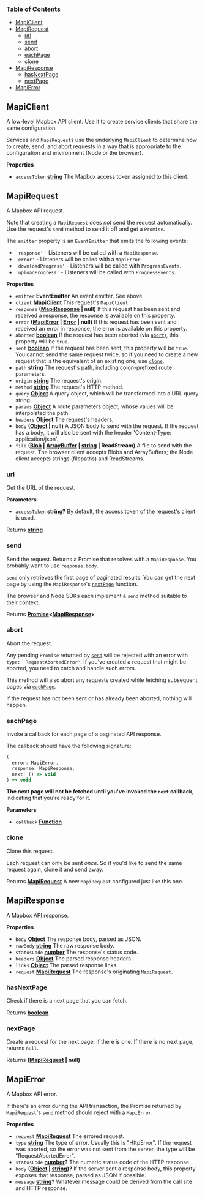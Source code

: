 <!-- Generated by documentation.js. Update this documentation by updating the source code. -->

### Table of Contents

- [MapiClient](#mapiclient)
- [MapiRequest](#mapirequest)
  - [url](#url)
  - [send](#send)
  - [abort](#abort)
  - [eachPage](#eachpage)
  - [clone](#clone)
- [MapiResponse](#mapiresponse)
  - [hasNextPage](#hasnextpage)
  - [nextPage](#nextpage)
- [MapiError](#mapierror)

## MapiClient

A low-level Mapbox API client. Use it to create service clients
that share the same configuration.

Services and `MapiRequest`s use the underlying `MapiClient` to
determine how to create, send, and abort requests in a way
that is appropriate to the configuration and environment
(Node or the browser).

**Properties**

- `accessToken` **[string][12]** The Mapbox access token assigned
    to this client.

## MapiRequest

A Mapbox API request.

Note that creating a `MapiRequest` does *not* send the request automatically.
Use the request's `send` method to send it off and get a `Promise`.

The `emitter` property is an `EventEmitter` that emits the following events:

- `'response'` - Listeners will be called with a `MapiResponse`.
- `'error'` - Listeners will be called with a `MapiError`.
- `'downloadProgress'` - Listeners will be called with `ProgressEvents`.
- `'uploadProgress'` - Listeners will be called with `ProgressEvents`.

**Properties**

- `emitter` **EventEmitter** An event emitter. See above.
- `client` **[MapiClient][13]** This request's `MapiClient`.
- `response` **([MapiResponse][14] | null)** If this request has been sent and received
    a response, the response is available on this property.
- `error` **([MapiError][15] \| [Error][16] | null)** If this request has been sent and
    received an error in response, the error is available on this property.
- `aborted` **[boolean][17]** If the request has been aborted
    (via [`abort`][5]), this property will be `true`.
- `sent` **[boolean][17]** If the request has been sent, this property will
    be `true`. You cannot send the same request twice, so if you need to create
    a new request that is the equivalent of an existing one, use
    [`clone`][7].
- `path` **[string][12]** The request's path, including colon-prefixed route
    parameters.
- `origin` **[string][12]** The request's origin.
- `method` **[string][12]** The request's HTTP method.
- `query` **[Object][18]** A query object, which will be transformed into
    a URL query string.
- `params` **[Object][18]** A route parameters object, whose values will
    be interpolated the path.
- `headers` **[Object][18]** The request's headers,
- `body` **([Object][18] | null)** A JSON body to send with the request.
    If the request has a body, it will also be sent with the header
    'Content-Type: application/json'.
- `file` **([Blob][19] \| [ArrayBuffer][20] \| [string][12] | ReadStream)** A file to
    send with the request. The browser client accepts Blobs and ArrayBuffers;
    the Node client accepts strings (filepaths) and ReadStreams.

### url

Get the URL of the request.

**Parameters**

- `accessToken` **[string][12]?** By default, the access token of the request's
    client is used.

Returns **[string][12]** 

### send

Send the request. Returns a Promise that resolves with a `MapiResponse`.
You probably want to use `response.body`.

`send` only retrieves the first page of paginated results. You can get
the next page by using the `MapiResponse`'s [`nextPage`][10]
function.

The browser and Node SDKs each implement a `send` method suitable to
their context.

Returns **[Promise][21]&lt;[MapiResponse][14]>** 

### abort

Abort the request.

Any pending `Promise` returned by [`send`][4] will be rejected with
an error with `type: 'RequestAbortedError'`. If you've created a request
that might be aborted, you need to catch and handle such errors.

This method will also abort any requests created while fetching subsequent
pages via [`eachPage`][6].

If the request has not been sent or has already been aborted, nothing
will happen.

### eachPage

Invoke a callback for each page of a paginated API response.

The callback should have the following signature:

```js
(
  error: MapiError,
  response: MapiResponse,
  next: () => void
) => void
```

**The next page will not be fetched until you've invoked the
`next` callback**, indicating that you're ready for it.

**Parameters**

- `callback` **[Function][22]** 

### clone

Clone this request.

Each request can only be sent *once*. So if you'd like to send the
same request again, clone it and send away.

Returns **[MapiRequest][23]** A new `MapiRequest` configured just like this one.

## MapiResponse

A Mapbox API response.

**Properties**

- `body` **[Object][18]** The response body, parsed as JSON.
- `rawBody` **[string][12]** The raw response body.
- `statusCode` **[number][24]** The response's status code.
- `headers` **[Object][18]** The parsed response headers.
- `links` **[Object][18]** The parsed response links.
- `request` **[MapiRequest][23]** The response's originating `MapiRequest`.

### hasNextPage

Check if there is a next page that you can fetch.

Returns **[boolean][17]** 

### nextPage

Create a request for the next page, if there is one.
If there is no next page, returns `null`.

Returns **([MapiRequest][23] | null)** 

## MapiError

A Mapbox API error.

If there's an error during the API transaction,
the Promise returned by `MapiRequest`'s `send`
method should reject with a `MapiError`.

**Properties**

- `request` **[MapiRequest][23]** The errored request.
- `type` **[string][12]** The type of error. Usually this is "HttpError".
    If the request was aborted, so the error was
    not sent from the server, the type will be
    "RequestAbortedError".
- `statusCode` **[number][24]?** The numeric status code of
    the HTTP response.
- `body` **([Object][18] \| [string][12])?** If the server sent a response body,
    this property exposes that response, parsed as JSON if possible.
- `message` **[string][12]?** Whatever message could be derived from the
    call site and HTTP response.

[1]: #mapiclient

[2]: #mapirequest

[3]: #url

[4]: #send

[5]: #abort

[6]: #eachpage

[7]: #clone

[8]: #mapiresponse

[9]: #hasnextpage

[10]: #nextpage

[11]: #mapierror

[12]: https://developer.mozilla.org/docs/Web/JavaScript/Reference/Global_Objects/String

[13]: #mapiclient

[14]: #mapiresponse

[15]: #mapierror

[16]: https://developer.mozilla.org/docs/Web/JavaScript/Reference/Global_Objects/Error

[17]: https://developer.mozilla.org/docs/Web/JavaScript/Reference/Global_Objects/Boolean

[18]: https://developer.mozilla.org/docs/Web/JavaScript/Reference/Global_Objects/Object

[19]: https://developer.mozilla.org/docs/Web/API/Blob

[20]: https://developer.mozilla.org/docs/Web/JavaScript/Reference/Global_Objects/ArrayBuffer

[21]: https://developer.mozilla.org/docs/Web/JavaScript/Reference/Global_Objects/Promise

[22]: https://developer.mozilla.org/docs/Web/JavaScript/Reference/Statements/function

[23]: #mapirequest

[24]: https://developer.mozilla.org/docs/Web/JavaScript/Reference/Global_Objects/Number
